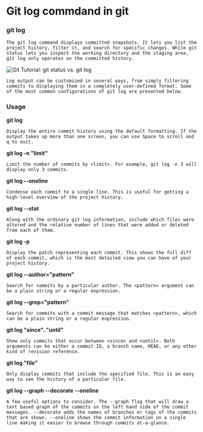 # Git log commdand in git

### git log
`The git log command displays committed snapshots. It lets you list the project history, filter it, and search for specific changes. While git status lets you inspect the working directory and the staging area, git log only operates on the committed history.`

<img src="https://wac-cdn.atlassian.com/dam/jcr:52d530ce-7f51-48e3-920b-a18f776048d3/01.svg?cdnVersion=1109" alt="Git Tutorial: git status vs. git log" class="lozad">

`Log output can be customized in several ways, from simply filtering commits to displaying them in a completely user-defined format. Some of the most common configurations of git log are presented below.`

### Usage
**git log**

`Display the entire commit history using the default formatting. If the output takes up more than one screen, you can use Space to scroll and q to exit.`

**git log -n "limit"**

`Limit the number of commits by <limit>. For example, git log -n 3 will display only 3 commits.`

**git log --oneline**

`Condense each commit to a single line. This is useful for getting a high-level overview of the project history.`

**git log --stat**

`Along with the ordinary git log information, include which files were altered and the relative number of lines that were added or deleted from each of them.`

**git log -p**

`Display the patch representing each commit. This shows the full diff of each commit, which is the most detailed view you can have of your project history.`

**git log --author="pattern"**

`Search for commits by a particular author. The <pattern> argument can be a plain string or a regular expression.`

**git log --grep="pattern"**

`Search for commits with a commit message that matches <pattern>, which can be a plain string or a regular expression.`

**git log "since".."until"**

`Show only commits that occur between <since> and <until>. Both arguments can be either a commit ID, a branch name, HEAD, or any other kind of revision reference.`

**git log "file"**

`Only display commits that include the specified file. This is an easy way to see the history of a particular file.`

**git log --graph --decorate --oneline**

`A few useful options to consider. The --graph flag that will draw a text based graph of the commits on the left hand side of the commit messages. --decorate adds the names of branches or tags of the commits that are shown. --oneline shows the commit information on a single line making it easier to browse through commits at-a-glance.`
